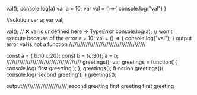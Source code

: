 val();
console.log(a)
var a = 10;
var val = ()=>{
console.log("val")
}

//solution
var a;
var val;

val(); // ❌ val is undefined here -> TypeError
console.log(a); // won't execute because of the error
a = 10;
val = () => {
console.log("val");
}
output error val is not a function
/////////////////////////////////////////

const a = { b:10,c:20};
const b = {c:30};
a = b;
////////////////////////////////////////
greetings();
var greetings = function(){
console.log('first greerting');
};
greetings();
function greetings(){
console.log('second greeting');
}
greetings();

output////////////////////////
second greeting
first greeting
first greeting
